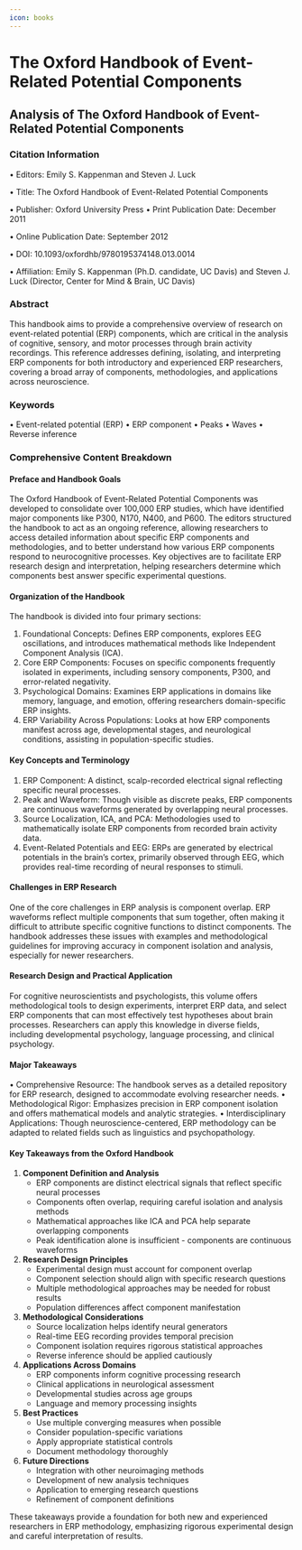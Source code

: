 ```yaml
---
icon: books
---
```


# The Oxford Handbook of Event-Related Potential Components

## Analysis of The Oxford Handbook of Event-Related Potential Components

### Citation Information

• Editors: Emily S. Kappenman and Steven J. Luck&#x20;

• Title: The Oxford Handbook of Event-Related Potential Components&#x20;

• Publisher: Oxford University Press • Print Publication Date: December 2011&#x20;

• Online Publication Date: September 2012&#x20;

• DOI: 10.1093/oxfordhb/9780195374148.013.0014&#x20;

• Affiliation: Emily S. Kappenman (Ph.D. candidate, UC Davis) and Steven J. Luck (Director, Center for Mind & Brain, UC Davis)

### Abstract

This handbook aims to provide a comprehensive overview of research on event-related potential (ERP) components, which are critical in the analysis of cognitive, sensory, and motor processes through brain activity recordings. This reference addresses defining, isolating, and interpreting ERP components for both introductory and experienced ERP researchers, covering a broad array of components, methodologies, and applications across neuroscience.

### Keywords

• Event-related potential (ERP) • ERP component • Peaks • Waves • Reverse inference

### Comprehensive Content Breakdown

#### Preface and Handbook Goals

The Oxford Handbook of Event-Related Potential Components was developed to consolidate over 100,000 ERP studies, which have identified major components like P300, N170, N400, and P600. The editors structured the handbook to act as an ongoing reference, allowing researchers to access detailed information about specific ERP components and methodologies, and to better understand how various ERP components respond to neurocognitive processes. Key objectives are to facilitate ERP research design and interpretation, helping researchers determine which components best answer specific experimental questions.

#### Organization of the Handbook

The handbook is divided into four primary sections:

1. Foundational Concepts: Defines ERP components, explores EEG oscillations, and introduces mathematical methods like Independent Component Analysis (ICA).
2. Core ERP Components: Focuses on specific components frequently isolated in experiments, including sensory components, P300, and error-related negativity.
3. Psychological Domains: Examines ERP applications in domains like memory, language, and emotion, offering researchers domain-specific ERP insights.
4. ERP Variability Across Populations: Looks at how ERP components manifest across age, developmental stages, and neurological conditions, assisting in population-specific studies.

#### Key Concepts and Terminology

1. ERP Component: A distinct, scalp-recorded electrical signal reflecting specific neural processes.
2. Peak and Waveform: Though visible as discrete peaks, ERP components are continuous waveforms generated by overlapping neural processes.
3. Source Localization, ICA, and PCA: Methodologies used to mathematically isolate ERP components from recorded brain activity data.
4. Event-Related Potentials and EEG: ERPs are generated by electrical potentials in the brain’s cortex, primarily observed through EEG, which provides real-time recording of neural responses to stimuli.

#### Challenges in ERP Research

One of the core challenges in ERP analysis is component overlap. ERP waveforms reflect multiple components that sum together, often making it difficult to attribute specific cognitive functions to distinct components. The handbook addresses these issues with examples and methodological guidelines for improving accuracy in component isolation and analysis, especially for newer researchers.

#### Research Design and Practical Application

For cognitive neuroscientists and psychologists, this volume offers methodological tools to design experiments, interpret ERP data, and select ERP components that can most effectively test hypotheses about brain processes. Researchers can apply this knowledge in diverse fields, including developmental psychology, language processing, and clinical psychology.

#### Major Takeaways

• Comprehensive Resource: The handbook serves as a detailed repository for ERP research, designed to accommodate evolving researcher needs. • Methodological Rigor: Emphasizes precision in ERP component isolation and offers mathematical models and analytic strategies. • Interdisciplinary Applications: Though neuroscience-centered, ERP methodology can be adapted to related fields such as linguistics and psychopathology.

#### Key Takeaways from the Oxford Handbook

1. **Component Definition and Analysis**
   * ERP components are distinct electrical signals that reflect specific neural processes
   * Components often overlap, requiring careful isolation and analysis methods
   * Mathematical approaches like ICA and PCA help separate overlapping components
   * Peak identification alone is insufficient - components are continuous waveforms
2. **Research Design Principles**
   * Experimental design must account for component overlap
   * Component selection should align with specific research questions
   * Multiple methodological approaches may be needed for robust results
   * Population differences affect component manifestation
3. **Methodological Considerations**
   * Source localization helps identify neural generators
   * Real-time EEG recording provides temporal precision
   * Component isolation requires rigorous statistical approaches
   * Reverse inference should be applied cautiously
4. **Applications Across Domains**
   * ERP components inform cognitive processing research
   * Clinical applications in neurological assessment
   * Developmental studies across age groups
   * Language and memory processing insights
5. **Best Practices**
   * Use multiple converging measures when possible
   * Consider population-specific variations
   * Apply appropriate statistical controls
   * Document methodology thoroughly
6. **Future Directions**
   * Integration with other neuroimaging methods
   * Development of new analysis techniques
   * Application to emerging research questions
   * Refinement of component definitions

These takeaways provide a foundation for both new and experienced researchers in ERP methodology, emphasizing rigorous experimental design and careful interpretation of results.
